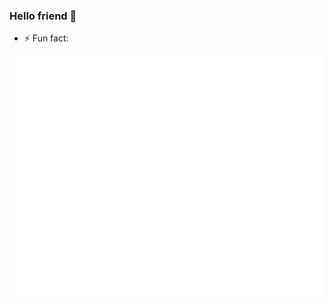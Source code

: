 ### Hello friend 👋
<!---
- 👨🏻‍💻 I'm currently working as a **Software Developer**
- 🔭 I’m currently working on **Company Projects**
- 🌱 I’m currently learning **Web Security**
- 👯 I’m looking to collaborate on **exciting security projects**
- 🤔 I’m looking for help with **Cloud Security IAM**
- 💬 Ask me about **PC vs. Mac**
- 📫 How to reach me: **LinkedIn**
- 😄 Pronouns: **He/Him/His**
--->
- ⚡ Fun fact: 


![Metrics](/github-metrics.svg)

